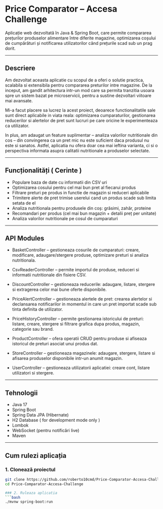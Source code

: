 # Price Comparator – Accesa Challenge

Aplicație web dezvoltată în Java & Spring Boot, care permite compararea prețurilor produselor alimentare între diferite magazine, optimizarea coșului de cumpărături și notificarea utilizatorilor când prețurile scad sub un prag dorit.

---
## Descriere
Am dezvoltat aceasta aplicatie cu scopul de a oferi o solutie practica, scalabila si extensibila pentru compararea preturilor intre magazine. De la inceput, am gandit arhitectura intr-un mod care sa permita tranzitia usoara spre un sistem bazat pe microservicii, pentru a sustine dezvoltari viitoare mai avansate.

Mi-a facut placere sa lucrez la acest proiect, deoarece functionalitatile sale sunt direct aplicabile in viata reala: optimizarea cumparaturilor, gestionarea reducerilor si alertelor de pret sunt lucruri pe care oricine le experimenteaza ca utilizator.

In plus, am adaugat un feature suplimentar – analiza valorilor nutritionale din cos – din convingerea ca un pret mic nu este suficient daca produsul nu este si sanatos. Astfel, aplicatia nu ofera doar cea mai ieftina varianta, ci si o perspectiva informata asupra calitatii nutritionale a produselor selectate.


---

## Funcționalități ( Cerinte ) 

-  Populare baza de date cu informatii din CSV uri
-  Optimizarea cosului pentru cel mai bun pret al fiecarui produs
-  Filtrare preturi pe produs in functie de magazin si reduceri aplicabile 
-  Trimitere alerte de pret trimise userelui cand un produs scade sub limita setata de el
-  Analiza nutritionala pentru produsele din coș: grăsimi, zahăr, proteine
-  Recomandari per produs (cel mai bun magazin + detalii preț per unitate)
-  Analiza valorilor nutritionale pe cosul de cumparaturi

---

## API Modules

- BasketController – gestioneaza cosurile de cumparaturi: creare, modificare, adaugare/stergere produse, optimizare preturi si analiza nutritionala.

- CsvReaderController – permite importul de produse, reduceri si informatii nutritionale din fisiere CSV.

- DiscountController – gestioneaza reducerile: adaugare, listare, stergere si extragerea celor mai bune oferte disponibile.

- PriceAlertController – gestioneaza alertele de pret: crearea alertelor si declansarea notificarilor in momentul in care un pret importat scade sub tinta definita de utilizator.

- PriceHistoryController – permite gestionarea istoricului de preturi: listare, creare, stergere si filtrare grafica dupa produs, magazin, categorie sau brand.

- ProductController – ofera operatii CRUD pentru produse si afiseaza istoricul de preturi asociat unui produs dat.

- StoreController – gestioneaza magazinele: adaugare, stergere, listare si afisarea produselor disponibile intr-un anumit magazin.

- UserController – gestioneaza utilizatorii aplicatiei: creare cont, listare utilizatori si stergere.

---


## Tehnologii

- Java 17
- Spring Boot
- Spring Data JPA (Hibernate)
- H2 Database ( for development mode only )
- Lombok
- WebSocket (pentru notificări live)
- Maven

---

##  Cum rulezi aplicația

### 1. Clonează proiectul
```bash
git clone https://github.com/roberto10cmd/Price-Comparator-Accesa-Challenge.git
cd Price-Comparator-Accesa-Challenge

### 2. Ruleaza aplicatia
```bash
./mvnw spring-boot:run



